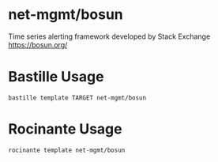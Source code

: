 # net-mgmt/bosun
Time series alerting framework developed by Stack Exchange
https://bosun.org/

# Bastille Usage
```shell
bastille template TARGET net-mgmt/bosun
```

# Rocinante Usage
```shell
rocinante template net-mgmt/bosun
```
